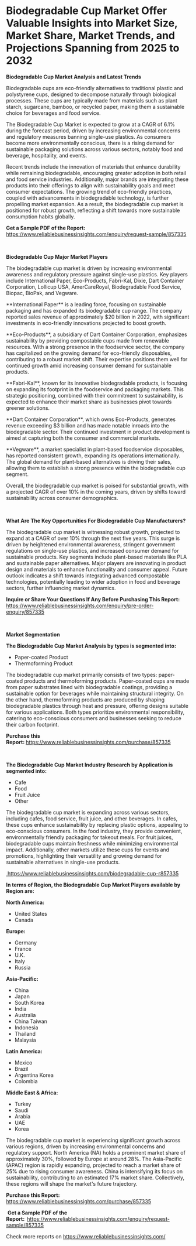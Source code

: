 <p><h1>Biodegradable Cup Market Offer Valuable Insights into Market Size, Market Share, Market Trends, and Projections Spanning from 2025 to 2032</h1></p><p><strong>Biodegradable Cup Market Analysis and Latest Trends</strong></p>
<p><p>Biodegradable cups are eco-friendly alternatives to traditional plastic and polystyrene cups, designed to decompose naturally through biological processes. These cups are typically made from materials such as plant starch, sugarcane, bamboo, or recycled paper, making them a sustainable choice for beverages and food service. </p><p>The Biodegradable Cup Market is expected to grow at a CAGR of 6.1% during the forecast period, driven by increasing environmental concerns and regulatory measures banning single-use plastics. As consumers become more environmentally conscious, there is a rising demand for sustainable packaging solutions across various sectors, notably food and beverage, hospitality, and events. </p><p>Recent trends include the innovation of materials that enhance durability while remaining biodegradable, encouraging greater adoption in both retail and food service industries. Additionally, major brands are integrating these products into their offerings to align with sustainability goals and meet consumer expectations. The growing trend of eco-friendly practices, coupled with advancements in biodegradable technology, is further propelling market expansion. As a result, the biodegradable cup market is positioned for robust growth, reflecting a shift towards more sustainable consumption habits globally.</p></p>
<p><strong>Get a Sample PDF of the Report:&nbsp;</strong> <a href="https://www.reliablebusinessinsights.com/enquiry/request-sample/857335?utm_campaign=2245&utm_medium=2&utm_source=Github&utm_content=ia&utm_term=28022025&utm_id=biodegradable-cup">https://www.reliablebusinessinsights.com/enquiry/request-sample/857335</a></p>
<p>&nbsp;</p>
<p><strong>Biodegradable Cup Major Market Players</strong></p>
<p><p>The biodegradable cup market is driven by increasing environmental awareness and regulatory pressure against single-use plastics. Key players include International Paper, Eco-Products, Fabri-Kal, Dixie, Dart Container Corporation, Lollicup USA, AmerCareRoyal, Biodegradable Food Service, Biopac, BioPak, and Vegware.</p><p>**International Paper** is a leading force, focusing on sustainable packaging and has expanded its biodegradable cup range. The company reported sales revenue of approximately $20 billion in 2022, with significant investments in eco-friendly innovations projected to boost growth.</p><p>**Eco-Products**, a subsidiary of Dart Container Corporation, emphasizes sustainability by providing compostable cups made from renewable resources. With a strong presence in the foodservice sector, the company has capitalized on the growing demand for eco-friendly disposables, contributing to a robust market shift. Their expertise positions them well for continued growth amid increasing consumer demand for sustainable products.</p><p>**Fabri-Kal**, known for its innovative biodegradable products, is focusing on expanding its footprint in the foodservice and packaging markets. This strategic positioning, combined with their commitment to sustainability, is expected to enhance their market share as businesses pivot towards greener solutions.</p><p>**Dart Container Corporation**, which owns Eco-Products, generates revenue exceeding $3 billion and has made notable inroads into the biodegradable sector. Their continued investment in product development is aimed at capturing both the consumer and commercial markets.</p><p>**Vegware**, a market specialist in plant-based foodservice disposables, has reported consistent growth, expanding its operations internationally. The global demand for plant-based alternatives is driving their sales, allowing them to establish a strong presence within the biodegradable cup segment.</p><p>Overall, the biodegradable cup market is poised for substantial growth, with a projected CAGR of over 10% in the coming years, driven by shifts toward sustainability across consumer demographics.</p></p>
<p>&nbsp;</p>
<p><strong>What Are The Key Opportunities For Biodegradable Cup Manufacturers?</strong></p>
<p><p>The biodegradable cup market is witnessing robust growth, projected to expand at a CAGR of over 10% through the next five years. This surge is driven by heightened environmental awareness, stringent government regulations on single-use plastics, and increased consumer demand for sustainable products. Key segments include plant-based materials like PLA and sustainable paper alternatives. Major players are innovating in product design and materials to enhance functionality and consumer appeal. Future outlook indicates a shift towards integrating advanced compostable technologies, potentially leading to wider adoption in food and beverage sectors, further influencing market dynamics.</p></p>
<p><strong>Inquire or Share Your Questions If Any Before Purchasing This Report:</strong> <a href="https://www.reliablebusinessinsights.com/enquiry/pre-order-enquiry/857335?utm_campaign=2245&utm_medium=2&utm_source=Github&utm_content=ia&utm_term=28022025&utm_id=biodegradable-cup">https://www.reliablebusinessinsights.com/enquiry/pre-order-enquiry/857335</a></p>
<p>&nbsp;</p>
<p><strong>Market Segmentation</strong></p>
<p><strong>The Biodegradable Cup Market Analysis by types is segmented into:</strong></p>
<p><ul><li>Paper-coated Product</li><li>Thermoforming Product</li></ul></p>
<p><p>The biodegradable cup market primarily consists of two types: paper-coated products and thermoforming products. Paper-coated cups are made from paper substrates lined with biodegradable coatings, providing a sustainable option for beverages while maintaining structural integrity. On the other hand, thermoforming products are produced by shaping biodegradable plastics through heat and pressure, offering designs suitable for various applications. Both types prioritize environmental responsibility, catering to eco-conscious consumers and businesses seeking to reduce their carbon footprint.</p></p>
<p><strong>Purchase this Report:&nbsp;</strong><a href="https://www.reliablebusinessinsights.com/purchase/857335?utm_campaign=2245&utm_medium=2&utm_source=Github&utm_content=ia&utm_term=28022025&utm_id=biodegradable-cup">https://www.reliablebusinessinsights.com/purchase/857335</a></p>
<p>&nbsp;</p>
<p><strong>The Biodegradable Cup Market Industry Research by Application is segmented into:</strong></p>
<p><ul><li>Cafe</li><li>Food</li><li>Fruit Juice</li><li>Other</li></ul></p>
<p><p>The biodegradable cup market is expanding across various sectors, including cafes, food service, fruit juice, and other beverages. In cafes, these cups enhance sustainability by replacing plastic options, appealing to eco-conscious consumers. In the food industry, they provide convenient, environmentally friendly packaging for takeout meals. For fruit juices, biodegradable cups maintain freshness while minimizing environmental impact. Additionally, other markets utilize these cups for events and promotions, highlighting their versatility and growing demand for sustainable alternatives in single-use products.</p></p>
<p><a href="https://www.reliablebusinessinsights.com/biodegradable-cup-r857335?utm_campaign=2245&utm_medium=2&utm_source=Github&utm_content=ia&utm_term=28022025&utm_id=biodegradable-cup">&nbsp;https://www.reliablebusinessinsights.com/biodegradable-cup-r857335</a></p>
<p><strong>In terms of Region, the Biodegradable Cup Market Players available by Region are:</strong></p>
<p>
    <p> <strong> North America: </strong>
        <ul>
            <li>United States</li>
            <li>Canada</li>
        </ul>
        </p> 
    <p> <strong> Europe: </strong>
        <ul>
            <li>Germany</li>
            <li>France</li>
            <li>U.K.</li>
            <li>Italy</li>
            <li>Russia</li>
        </ul>
        </p> 
    <p> <strong> Asia-Pacific: </strong>
        <ul>
            <li>China</li>
            <li>Japan</li>
            <li>South Korea</li>
            <li>India</li>
            <li>Australia</li>
            <li>China Taiwan</li>
            <li>Indonesia</li>
            <li>Thailand</li>
            <li>Malaysia</li>
        </ul>
        </p> 
    <p> <strong> Latin America: </strong>
        <ul>
            <li>Mexico</li>
            <li>Brazil</li>
            <li>Argentina Korea</li>
            <li>Colombia</li>
        </ul>
        </p> 
    <p> <strong> Middle East & Africa: </strong>
        <ul>
            <li>Turkey</li>
            <li>Saudi</li>
            <li>Arabia</li>
            <li>UAE</li>
            <li>Korea</li>
        </ul>
    </p>
    </p>
<p><p>The biodegradable cup market is experiencing significant growth across various regions, driven by increasing environmental concerns and regulatory support. North America (NA) holds a prominent market share of approximately 30%, followed by Europe at around 28%. The Asia-Pacific (APAC) region is rapidly expanding, projected to reach a market share of 25% due to rising consumer awareness. China is intensifying its focus on sustainability, contributing to an estimated 17% market share. Collectively, these regions will shape the market's future trajectory.</p></p>
<p><strong>Purchase this Report: </strong><a href="https://www.reliablebusinessinsights.com/purchase/857335?utm_campaign=2245&utm_medium=2&utm_source=Github&utm_content=ia&utm_term=28022025&utm_id=biodegradable-cup">https://www.reliablebusinessinsights.com/purchase/857335</a></p>
<p>&nbsp;<strong>Get a Sample PDF of the Report:&nbsp;&nbsp;</strong><a href="https://www.reliablebusinessinsights.com/enquiry/request-sample/857335?utm_campaign=2245&utm_medium=2&utm_source=Github&utm_content=ia&utm_term=28022025&utm_id=biodegradable-cup">https://www.reliablebusinessinsights.com/enquiry/request-sample/857335</a></p>
<p><strong></strong></p>
<p>Check more reports on <a href="https://www.reliablebusinessinsights.com/?utm_campaign=2245&utm_medium=2&utm_source=Github&utm_content=ia&utm_term=28022025&utm_id=biodegradable-cup">https://www.reliablebusinessinsights.com/</a></p>